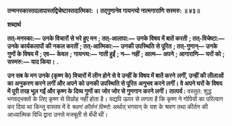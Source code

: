 **तन्मनस्कास्तदलापास्तद्विचेष्टास्तदात्मिका: ।** **तद्गुणानेव गायन्त्यो नात्मगाराणि सस्मरु: ॥ ४३॥** 

**शब्दार्थ** 

**तत्-मनस्का:—** **उनके विचारों से भरे हुए मन** **; तत्-आलापा:—** **उनके विषय में बातें करती** **; तत्-विचेष्टा:—** **उनके कार्यकलापों** **की नकल करतीं** **; तत्-आत्मिका:—** **उनकी उपस्थिति से पूरित** **; तत्-गुणान्—** **उनके गुणों के विषय में** **; एव—** **केवल** **;** **गायन्त्य:—** **गाती हुईं** **; न—** **नहीं** **; आत्म—** **अपने** **; आगाराणि—** **घरों को** **; सस्मरु:—** **याद किया।** **.** 

**उन सब के मन उनके (कृष्ण के) विचारों में लीन होने से वे उन्हीं के विषय में बातें करने** **लगीं, उन्हीं की लीलाओं का अनुकरण करने लगीं और अपने को उनकी उपस्थिति से पूरित** **अनुभव करने लगीं। वे अपने घरों के विषय में पूरी तरह भूल गईं और कृष्ण के दिव्य गुणों का** **जोर जोर से गुणगान करने लगीं।** **तात्पर्य :** वस्तुत: शुद्ध भगवद्भक्तों के लिए कृष्ण से विछोह नहीं होता है। यद्यपि ऊपर से लगता है कि कृष्ण ने गोपियों का परित्याग कर दिया था किन्तु वास्तव में वे *श्रवणं कीर्तनं विष्णो:* अर्थात् भगवान् के यश के श्रवण तथा कीर्तन की आध्यात्मिक विधि द्वारा उनसे मजबूती से बँधी थीं।  